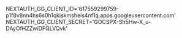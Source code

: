 NEXTAUTH_GG_CLIENT_ID='617559299759-p1f8v8nn4hs6s0h1qkiskmsheis4nf1q.apps.googleusercontent.com'
NEXTAUTH_GG_CLIENT_SECRET='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'
